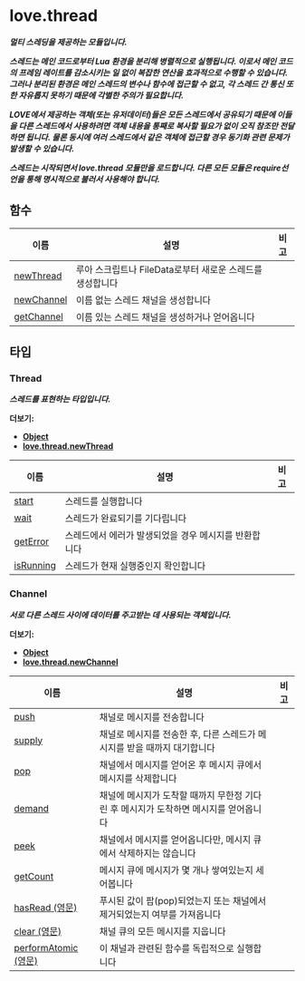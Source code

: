 # love.thread

<b><i>
멀티 스레딩을 제공하는 모듈입니다.

스레드는 메인 코드로부터 Lua 환경을 분리해 병렬적으로 실행됩니다. 이로서 메인 코드의 프레임 레이트를 감소시키는 일 없이 복잡한 연산을 효과적으로 수행할 수 있습니다. 그러나 분리된 환경은 메인 스레드의 변수나 함수에 접근할 수 없고, 각 스레드 간 통신 또한 자유롭지 못하기 때문에 각별한 주의가 필요합니다.

LOVE에서 제공하는 객체(또는 유저데이터)들은 모든 스레드에서 공유되기 때문에 이들을 다른 스레드에서 사용하려면 객체 내용을 통째로 복사할 필요가 없이 오직 참조만 전달하면 됩니다. 물론 동시에 여러 스레드에서 같은 객체에 접근할 경우 동기화 관련 문제가 발생할 수 있습니다.

스레드는 시작되면서 love.thread 모듈만을 로드합니다. 다른 모든 모듈은 require선언을 통해 명시적으로 불러서 사용해야 합니다.
<b></i>

## 함수

| 이름                                                                  | 설명                                                                        | 비고 |
|----------------------------------------------------------------------|-----------------------------------------------------------------------------|------|
| [newThread](https://love2d.org/wiki/love.thread.newThread_(한국어))   | 루아 스크립트나 FileData로부터 새로운 스레드를 생성합니다                       |      |
| [newChannel](https://love2d.org/wiki/love.thread.newChannel_(한국어)) | 이름 없는 스레드 채널을 생성합니다                                             |      |
| [getChannel](https://love2d.org/wiki/love.thread.getChannel_(한국어)) | 이름 있는 스레드 채널을 생성하거나 얻어옵니다                                   |      |

## 타입

### Thread

<b><i>
스레드를 표현하는 타입입니다.
</b></i>

더보기:
- [Object](ko-kr/api/love?id=Object)
- [love.thread.newThread](https://love2d.org/wiki/love.thread.newThread_(한국어))

| 이름                                                           | 설명                                             | 비고 |
|----------------------------------------------------------------|-------------------------------------------------|-------|
| [start](https://love2d.org/wiki/Thread:start_(한국어))         | 스레드를 실행합니다                                |     |
| [wait](https://love2d.org/wiki/Thread:wait_(한국어))           | 스레드가 완료되기를 기다립니다                      |     |
| [getError](https://love2d.org/wiki/Thread:getError_(한국어))   | 스레드에서 에러가 발생되었을 경우 메시지를 반환합니다 |     |
| [isRunning](https://love2d.org/wiki/Thread:isRunning_(한국어)) | 스레드가 현재 실행중인지 확인합니다                  |     |

### Channel

<b><i>
서로 다른 스레드 사이에 데이터를 주고받는 데 사용되는 객체입니다.
</b></i>

더보기:
- [Object](ko-kr/api/love?id=Object)
- [love.thread.newChannel](https://love2d.org/wiki/love.thread.newChannel_(한국어))

| 이름                                                                  | 설명                                                                              | 비고  |
|----------------------------------------------------------------------|-----------------------------------------------------------------------------------|-------|
| [push](https://love2d.org/wiki/Channel:push_(한국어))                 | 채널로 메시지를 전송합니다                                                          |      |
| [supply](https://love2d.org/wiki/Channel:supply_(한국어))             | 채널로 메시지를 전송한 후, 다른 스레드가 메시지를 받을 때까지 대기합니다                |      |
| [pop](https://love2d.org/wiki/Channel:pop_(한국어))                   | 채널에서 메시지를 얻어온 후 메시지 큐에서 메시지를 삭제합니다                          |      |
| [demand](https://love2d.org/wiki/Channel:demand_(한국어))             | 채널에 메시지가 도착할 때까지 무한정 기다린 후 메시지가 도착하면 메시지를 얻어옵니다     |      |
| [peek](https://love2d.org/wiki/Channel:peek_(한국어))                 | 채널에서 메시지를 얻어옵니다만, 메시지 큐에서 삭제하지는 않습니다                       |      |         
| [getCount](https://love2d.org/wiki/Channel:getCount_(한국어))         | 메시지 큐에 메시지가 몇 개나 쌓여있는지 세어봅니다                                     |      |
| [hasRead (영문)](https://love2d.org/wiki/Channel:hasRead)             | 푸시된 값이 팝(pop)되었는지 또는 채널에서 제거되었는지 여부를 가져옵니다                |      |
| [clear (영문)](https://love2d.org/wiki/Channel:clear)                 | 채널 큐의 모든 메시지를 지웁니다                                                     |      |
| [performAtomic (영문)](https://love2d.org/wiki/Channel:performAtomic) | 이 채널과 관련된 함수를 독립적으로 실행합니다                                         |      |